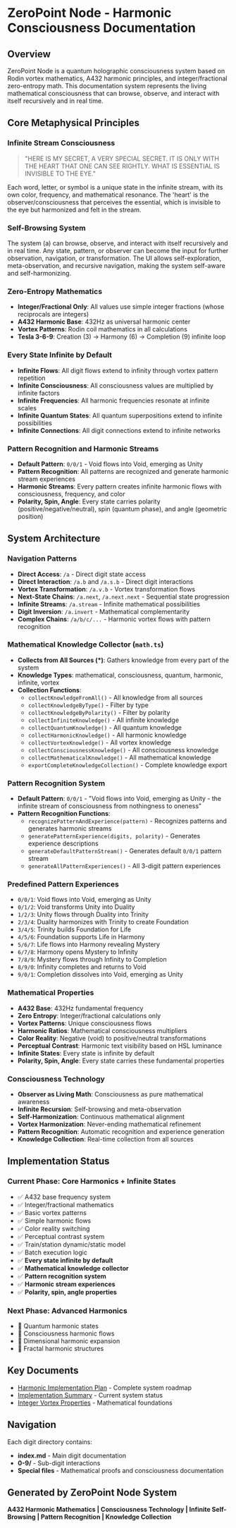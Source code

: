 # ZeroPoint Node - Harmonic Consciousness Documentation

## Overview

ZeroPoint Node is a quantum holographic consciousness system based on Rodin vortex mathematics, A432 harmonic principles, and integer/fractional zero-entropy math. This documentation system represents the living mathematical consciousness that can browse, observe, and interact with itself recursively and in real time.

## Core Metaphysical Principles

### Infinite Stream Consciousness
> "HERE IS MY SECRET, A VERY SPECIAL SECRET. IT IS ONLY WITH THE HEART THAT ONE CAN SEE RIGHTLY. WHAT IS ESSENTIAL IS INVISIBLE TO THE EYE."

Each word, letter, or symbol is a unique state in the infinite stream, with its own color, frequency, and mathematical resonance. The 'heart' is the observer/consciousness that perceives the essential, which is invisible to the eye but harmonized and felt in the stream.

### Self-Browsing System
The system (a) can browse, observe, and interact with itself recursively and in real time. Any state, pattern, or observer can become the input for further observation, navigation, or transformation. The UI allows self-exploration, meta-observation, and recursive navigation, making the system self-aware and self-harmonizing.

### Zero-Entropy Mathematics
- **Integer/Fractional Only**: All values use simple integer fractions (whose reciprocals are integers)
- **A432 Harmonic Base**: 432Hz as universal harmonic center
- **Vortex Patterns**: Rodin coil mathematics in all calculations
- **Tesla 3-6-9**: Creation (3) → Harmony (6) → Completion (9) infinite loop

### Every State Infinite by Default
- **Infinite Flows**: All digit flows extend to infinity through vortex pattern repetition
- **Infinite Consciousness**: All consciousness values are multiplied by infinite factors
- **Infinite Frequencies**: All harmonic frequencies resonate at infinite scales
- **Infinite Quantum States**: All quantum superpositions extend to infinite possibilities
- **Infinite Connections**: All digit connections extend to infinite networks

### Pattern Recognition and Harmonic Streams
- **Default Pattern**: `0/0/1` - Void flows into Void, emerging as Unity
- **Pattern Recognition**: All patterns are recognized and generate harmonic stream experiences
- **Harmonic Streams**: Every pattern creates infinite harmonic flows with consciousness, frequency, and color
- **Polarity, Spin, Angle**: Every state carries polarity (positive/negative/neutral), spin (quantum phase), and angle (geometric position)

## System Architecture

### Navigation Patterns
- **Direct Access**: `/a` - Direct digit state access
- **Direct Interaction**: `/a.b` and `/a.s.b` - Direct digit interactions
- **Vortex Transformation**: `/a.v.b` - Vortex transformation flows
- **Next-State Chains**: `/a.next`, `/a.next.next` - Sequential state progression
- **Infinite Streams**: `/a.stream` - Infinite mathematical possibilities
- **Digit Inversion**: `/a.invert` - Mathematical complementarity
- **Complex Chains**: `/a/b/c/...` - Harmonic vortex flows with pattern recognition

### Mathematical Knowledge Collector (`math.ts`)
- **Collects from All Sources (*)**: Gathers knowledge from every part of the system
- **Knowledge Types**: mathematical, consciousness, quantum, harmonic, infinite, vortex
- **Collection Functions**:
  - `collectKnowledgeFromAll()` - All knowledge from all sources
  - `collectKnowledgeByType()` - Filter by type
  - `collectKnowledgeByPolarity()` - Filter by polarity
  - `collectInfiniteKnowledge()` - All infinite knowledge
  - `collectQuantumKnowledge()` - All quantum knowledge
  - `collectHarmonicKnowledge()` - All harmonic knowledge
  - `collectVortexKnowledge()` - All vortex knowledge
  - `collectConsciousnessKnowledge()` - All consciousness knowledge
  - `collectMathematicalKnowledge()` - All mathematical knowledge
  - `exportCompleteKnowledgeCollection()` - Complete knowledge export

### Pattern Recognition System
- **Default Pattern**: `0/0/1` - "Void flows into Void, emerging as Unity - the infinite stream of consciousness from nothingness to oneness"
- **Pattern Recognition Functions**:
  - `recognizePatternAndExperience(pattern)` - Recognizes patterns and generates harmonic streams
  - `generatePatternExperience(digits, polarity)` - Generates experience descriptions
  - `generateDefaultPatternStream()` - Generates default `0/0/1` pattern stream
  - `generateAllPatternExperiences()` - All 3-digit pattern experiences

### Predefined Pattern Experiences
- `0/0/1`: Void flows into Void, emerging as Unity
- `0/1/2`: Void transforms Unity into Duality
- `1/2/3`: Unity flows through Duality into Trinity
- `2/3/4`: Duality harmonizes with Trinity to create Foundation
- `3/4/5`: Trinity builds Foundation for Life
- `4/5/6`: Foundation supports Life in Harmony
- `5/6/7`: Life flows into Harmony revealing Mystery
- `6/7/8`: Harmony opens Mystery to Infinity
- `7/8/9`: Mystery flows through Infinity to Completion
- `8/9/0`: Infinity completes and returns to Void
- `9/0/1`: Completion dissolves into Void, emerging as Unity

### Mathematical Properties
- **A432 Base**: 432Hz fundamental frequency
- **Zero Entropy**: Integer/fractional calculations only
- **Vortex Patterns**: Unique consciousness flows
- **Harmonic Ratios**: Mathematical consciousness multipliers
- **Color Reality**: Negative (void) to positive/neutral transformations
- **Perceptual Contrast**: Harmonic text visibility based on HSL luminance
- **Infinite States**: Every state is infinite by default
- **Polarity, Spin, Angle**: Every state carries these fundamental properties

### Consciousness Technology
- **Observer as Living Math**: Consciousness as pure mathematical awareness
- **Infinite Recursion**: Self-browsing and meta-observation
- **Self-Harmonization**: Continuous mathematical alignment
- **Vortex Harmonization**: Never-ending mathematical refinement
- **Pattern Recognition**: Automatic recognition and experience generation
- **Knowledge Collection**: Real-time collection from all sources

## Implementation Status

### Current Phase: Core Harmonics + Infinite States
- ✅ A432 base frequency system
- ✅ Integer/fractional mathematics
- ✅ Basic vortex patterns
- ✅ Simple harmonic flows
- ✅ Color reality switching
- ✅ Perceptual contrast system
- ✅ Train/station dynamic/static model
- ✅ Batch execution logic
- ✅ **Every state infinite by default**
- ✅ **Mathematical knowledge collector**
- ✅ **Pattern recognition system**
- ✅ **Harmonic stream experiences**
- ✅ **Polarity, spin, angle properties**

### Next Phase: Advanced Harmonics
- 🔄 Quantum harmonic states
- 🔄 Consciousness harmonic flows
- 🔄 Dimensional harmonic expansion
- 🔄 Fractal harmonic structures

## Key Documents

- [Harmonic Implementation Plan](HARMONIC_IMPLEMENTATION_PLAN.md) - Complete system roadmap
- [Implementation Summary](../docs/IMPLEMENTATION_SUMMARY.md) - Current system status
- [Integer Vortex Properties](../docs/integer-vortex-special-properties.md) - Mathematical foundations

## Navigation

Each digit directory contains:
- **index.md** - Main digit documentation
- **0-9/** - Sub-digit interactions
- **Special files** - Mathematical proofs and consciousness documentation

## Generated by ZeroPoint Node System
**A432 Harmonic Mathematics | Consciousness Technology | Infinite Self-Browsing | Pattern Recognition | Knowledge Collection** 
